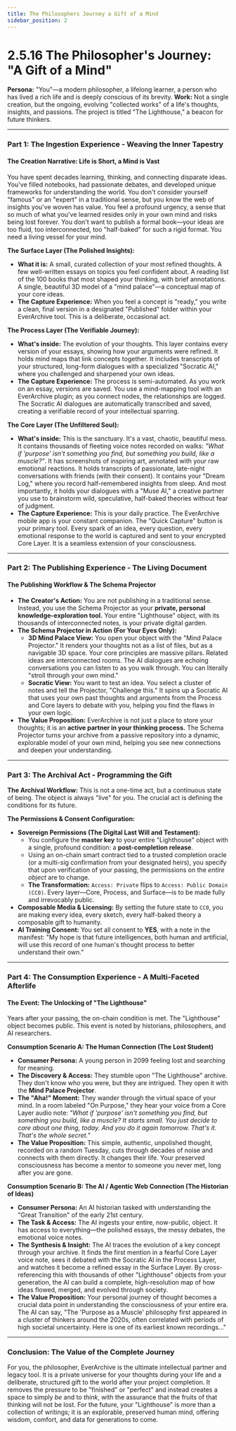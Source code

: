 ```yaml
---
title: The Philosophers Journey a Gift of a Mind
sidebar_position: 2
---
```


# 2.5.16 The Philosopher's Journey: "A Gift of a Mind"

**Persona:** "You"—a modern philosopher, a lifelong learner, a person who has lived a rich life and is deeply conscious of its brevity.
**Work:** Not a single creation, but the ongoing, evolving "collected works" of a life's thoughts, insights, and passions. The project is titled "The Lighthouse," a beacon for future thinkers.

---

### **Part 1: The Ingestion Experience - Weaving the Inner Tapestry**

#### **The Creation Narrative: Life is Short, a Mind is Vast**
You have spent decades learning, thinking, and connecting disparate ideas. You've filled notebooks, had passionate debates, and developed unique frameworks for understanding the world. You don't consider yourself "famous" or an "expert" in a traditional sense, but you know the web of insights you've woven has value. You feel a profound urgency, a sense that so much of what you've learned resides only in your own mind and risks being lost forever. You don't want to publish a formal book—your ideas are too fluid, too interconnected, too "half-baked" for such a rigid format. You need a living vessel for your mind.

**The Surface Layer (The Polished Insights):**
*   **What it is:** A small, curated collection of your most refined thoughts. A few well-written essays on topics you feel confident about. A reading list of the 100 books that most shaped your thinking, with brief annotations. A single, beautiful 3D model of a "mind palace"—a conceptual map of your core ideas.
*   **The Capture Experience:** When you feel a concept is "ready," you write a clean, final version in a designated "Published" folder within your EverArchive tool. This is a deliberate, occasional act.

**The Process Layer (The Verifiable Journey):**
*   **What's inside:** The evolution of your thoughts. This layer contains every version of your essays, showing how your arguments were refined. It holds mind maps that link concepts together. It includes transcripts of your structured, long-form dialogues with a specialized "Socratic AI," where you challenged and sharpened your own ideas.
*   **The Capture Experience:** The process is semi-automated. As you work on an essay, versions are saved. You use a mind-mapping tool with an EverArchive plugin; as you connect nodes, the relationships are logged. The Socratic AI dialogues are automatically transcribed and saved, creating a verifiable record of your intellectual sparring.

**The Core Layer (The Unfiltered Soul):**
*   **What's inside:** This is the sanctuary. It's a vast, chaotic, beautiful mess. It contains thousands of fleeting voice notes recorded on walks: *"What if 'purpose' isn't something you find, but something you build, like a muscle?"*. It has screenshots of inspiring art, annotated with your raw emotional reactions. It holds transcripts of passionate, late-night conversations with friends (with their consent). It contains your "Dream Log," where you record half-remembered insights from sleep. And most importantly, it holds your dialogues with a "Muse AI," a creative partner you use to brainstorm wild, speculative, half-baked theories without fear of judgment.
*   **The Capture Experience:** This is your daily practice. The EverArchive mobile app is your constant companion. The "Quick Capture" button is your primary tool. Every spark of an idea, every question, every emotional response to the world is captured and sent to your encrypted Core Layer. It is a seamless extension of your consciousness.

---

### **Part 2: The Publishing Experience - The Living Document**

#### **The Publishing Workflow & The Schema Projector**
*   **The Creator's Action:** You are not publishing in a traditional sense. Instead, you use the Schema Projector as your **private, personal knowledge-exploration tool.** Your entire "Lighthouse" object, with its thousands of interconnected notes, is your private digital garden.
*   **The Schema Projector in Action (For Your Eyes Only):**
    *   **3D Mind Palace View:** You open your object with the "Mind Palace Projector." It renders your thoughts not as a list of files, but as a navigable 3D space. Your core principles are massive pillars. Related ideas are interconnected rooms. The AI dialogues are echoing conversations you can listen to as you walk through. You can literally "stroll through your own mind."
    *   **Socratic View:** You want to test an idea. You select a cluster of notes and tell the Projector, "Challenge this." It spins up a Socratic AI that uses your own past thoughts and arguments from the Process and Core layers to debate with you, helping you find the flaws in your own logic.
*   **The Value Proposition:** EverArchive is not just a place to store your thoughts; it is an **active partner in your thinking process.** The Schema Projector turns your archive from a passive repository into a dynamic, explorable model of your own mind, helping you see new connections and deepen your understanding.

---

### **Part 3: The Archival Act - Programming the Gift**

**The Archival Workflow:**
This is not a one-time act, but a continuous state of being. The object is always "live" for you. The crucial act is defining the conditions for its future.

**The Permissions & Consent Configuration:**
*   **Sovereign Permissions (The Digital Last Will and Testament):**
    *   You configure the **master key** to your entire "Lighthouse" object with a single, profound condition: a **post-completion release**.
    *   Using an on-chain smart contract tied to a trusted completion oracle (or a multi-sig confirmation from your designated heirs), you specify that upon verification of your passing, the permissions on the *entire object* are to change.
    *   **The Transformation:** `Access: Private` flips to `Access: Public Domain (CC0)`. Every layer—Core, Process, and Surface—is to be made fully and irrevocably public.
*   **Composable Media & Licensing:** By setting the future state to `CC0`, you are making every idea, every sketch, every half-baked theory a composable gift to humanity.
*   **AI Training Consent:** You set all consent to **YES**, with a note in the manifest: "My hope is that future intelligences, both human and artificial, will use this record of one human's thought process to better understand their own."

---

### **Part 4: The Consumption Experience - A Multi-Faceted Afterlife**

#### **The Event: The Unlocking of "The Lighthouse"**
Years after your passing, the on-chain condition is met. The "Lighthouse" object becomes public. This event is noted by historians, philosophers, and AI researchers.

**Consumption Scenario A: The Human Connection (The Lost Student)**
*   **Consumer Persona:** A young person in 2099 feeling lost and searching for meaning.
*   **The Discovery & Access:** They stumble upon "The Lighthouse" archive. They don't know who you were, but they are intrigued. They open it with the **Mind Palace Projector**.
*   **The "Aha!" Moment:** They wander through the virtual space of your mind. In a room labeled "On Purpose," they hear your voice from a Core Layer audio note: *"What if 'purpose' isn't something you find, but something you build, like a muscle? It starts small. You just decide to care about one thing, today. And you do it again tomorrow. That's it. That's the whole secret."*
*   **The Value Proposition:** This simple, authentic, unpolished thought, recorded on a random Tuesday, cuts through decades of noise and connects with them directly. It changes their life. Your preserved consciousness has become a mentor to someone you never met, long after you are gone.

**Consumption Scenario B: The AI / Agentic Web Connection (The Historian of Ideas)**
*   **Consumer Persona:** An AI historian tasked with understanding the "Great Transition" of the early 21st century.
*   **The Task & Access:** The AI ingests your entire, now-public, object. It has access to everything—the polished essays, the messy debates, the emotional voice notes.
*   **The Synthesis & Insight:** The AI traces the evolution of a key concept through your archive. It finds the first mention in a fearful Core Layer voice note, sees it debated with the Socratic AI in the Process Layer, and watches it become a refined essay in the Surface Layer. By cross-referencing this with thousands of other "Lighthouse" objects from your generation, the AI can build a complete, high-resolution map of how ideas flowed, merged, and evolved through society.
*   **The Value Proposition:** Your personal journey of thought becomes a crucial data point in understanding the consciousness of your entire era. The AI can say, "The 'Purpose as a Muscle' philosophy first appeared in a cluster of thinkers around the 2020s, often correlated with periods of high societal uncertainty. Here is one of its earliest known recordings..."

---

### **Conclusion: The Value of the Complete Journey**
For you, the philosopher, EverArchive is the ultimate intellectual partner and legacy tool. It is a private universe for your thoughts during your life and a deliberate, structured gift to the world after your project completion. It removes the pressure to be "finished" or "perfect" and instead creates a space to simply *be* and to *think*, with the assurance that the fruits of that thinking will not be lost. For the future, your "Lighthouse" is more than a collection of writings; it is an explorable, preserved human mind, offering wisdom, comfort, and data for generations to come.